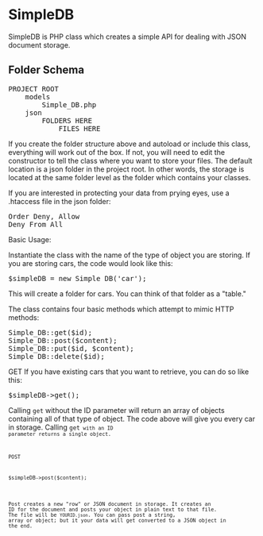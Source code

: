 SimpleDB
========
SimpleDB is PHP class which creates a simple API for dealing with JSON document storage.

<h2>Folder Schema</h2>

<pre>
PROJECT ROOT
    models
        Simple_DB.php
    json
        FOLDERS HERE
            FILES HERE
</pre>
    
If you create the folder structure above and autoload or include this class, everything will work out of the box. 
If not, you will need to edit the constructor to tell the class where you want to store your files. The default 
location is a json folder in the project root. In other words, the storage is located at the same folder level as 
the folder which contains your classes.

If you are interested in protecting your data from prying eyes, use a .htaccess file in the json folder:

<pre>
Order Deny, Allow
Deny From All
</pre>

Basic Usage:

Instantiate the class with the name of the type of object you are storing. If you are storing cars, the code would look 
like this:

<pre>
$simpleDB = new Simple_DB('car');
</pre>

This will create a folder for cars. You can think of that folder as a "table."

The class contains four basic methods which attempt to mimic HTTP methods:

<pre>
Simple_DB::get($id);
Simple_DB::post($content);
Simple_DB::put($id, $content);
Simple_DB::delete($id);
</pre>

GET
If you have existing cars that you want to retrieve, you can do so like this:

<pre>
$simpleDB->get();
</pre>

Calling <code>get</code> without the ID parameter will return an array of objects containing all of that type of object. 
The code above will give you every car in storage. Calling <code>get<code> with an ID parameter returns a single object.

POST

<pre>
$simpleDB->post($content);
</pre>

Post creates a new "row" or JSON document in storage. It creates an ID for the document and posts your object in plain 
text to that file. The file will be <code>YOURID.json</code>. You can pass post a string, array or object; but it your 
data will get converted to a JSON object in the end.
